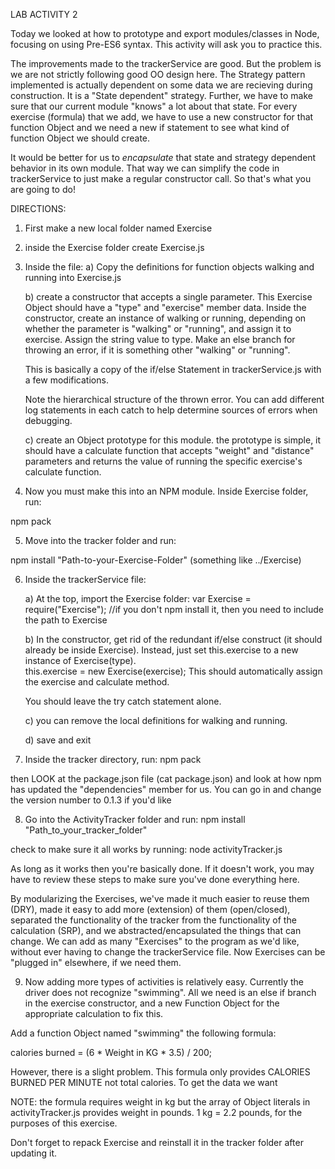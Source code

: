 LAB ACTIVITY 2

Today we looked at how to prototype and export modules/classes in Node,
focusing on using Pre-ES6 syntax.  This activity will ask you to practice this.

The improvements made to the trackerService are good.  But the problem is we
are not strictly following good OO design here.  The Strategy pattern
implemented is actually dependent on some data we are recieving during
construction.  It is a "State dependent" strategy. Further, we have to make
sure that our current module  "knows" a lot about that state. For every
exercise (formula) that we add, we have to use a new constructor for
that function Object and we need a new if statement to see what kind of
function Object we should create.

It would be better for us to *encapsulate* that state and strategy dependent
behavior in its own module. That way we can simplify the code in trackerService
to just make a regular constructor call. So that's what you are going to do!

DIRECTIONS:

1) First make a new local folder named Exercise

2) inside the Exercise folder create Exercise.js

3)  Inside the file:
    a) Copy the definitions for function objects walking and running into
    Exercise.js
    
    b) create a constructor that accepts a single parameter. This Exercise
    Object should have a "type" and "exercise" member data.  Inside the
    constructor, create an instance of walking or running, depending on
    whether the parameter is "walking" or "running", and assign it to
    exercise. Assign the string value to type.  Make an else branch
    for throwing an error, if it is something other "walking" or "running".
   
    This is basically a copy of  the if/else Statement in trackerService.js
    with a few modifications.

    Note the hierarchical structure of the thrown error.  You can add different
    log statements in each catch to help determine sources of errors when
    debugging.

    c) create an Object prototype for this module.  the prototype is simple,
    it should have a calculate function that accepts "weight" and "distance"
    parameters and returns the value of running the specific exercise's
    calculate function.
4)  Now you must make this into an NPM module.  Inside Exercise folder, run:

npm pack

5) Move into the tracker folder and run:

npm install "Path-to-your-Exercise-Folder" (something like ../Exercise)

6) Inside the trackerService file:

   a) At the top, import the Exercise folder:
   var Exercise = require("Exercise");
   //if you don't npm install it, then you need to include the path to Exercise

   b) In the constructor, get rid of the redundant if/else construct (it should
   already be inside Exercise).  Instead, just set this.exercise to a new
   instance of Exercise(type).  
   	    this.exercise = new Exercise(exercise);
   This should automatically assign the exercise and calculate method.

   You should leave the try catch statement alone.
   
   c) you can remove the local definitions for walking and running.

   d) save and exit
7) Inside the tracker directory, run:
npm pack

then LOOK at the package.json file (cat package.json) and look at how npm
has updated the "dependencies" member for us.  You can go in and change the
version number to 0.1.3 if you'd like

8) Go into the ActivityTracker folder and run:
npm install "Path_to_your_tracker_folder"

check to make sure it all works by running:
node activityTracker.js

As long as it works then you're basically done.  If it doesn't work, you may
have to review these steps to make sure you've done everything here.

By modularizing the Exercises, we've made it much easier to reuse them (DRY),
made it easy to add more (extension) of them (open/closed), separated the
functionality of the tracker from the functionality of the calculation (SRP),
and we abstracted/encapsulated the things that can change.  We can add as many
"Exercises" to the program as we'd like, without ever having to change the
trackerService file. Now Exercises can be "plugged in" elsewhere, if we need
them.

9) Now adding more types of activities is relatively easy. Currently the driver
does not recognize "swimming". All we need is an else if branch in the
exercise constructor, and a new Function Object for the appropriate calculation
to fix this.

Add a function Object named "swimming" the following formula:

calories burned = (6 * Weight in KG * 3.5) / 200;

However, there is a slight problem. This formula only provides CALORIES BURNED
PER MINUTE not total calories.  To get the data we want	       

NOTE: the formula requires weight in kg but the array of Object literals in
activityTracker.js provides weight in pounds.  1 kg = 2.2 pounds, for the
purposes of this exercise.

Don't forget to repack Exercise and reinstall it in the tracker folder
after updating it.